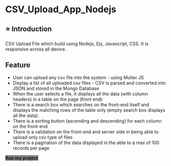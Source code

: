 # CSV_Upload_App_Nodejs
## ⭐ Introduction
CSV Upload File which build using Nodejs, Ejs, Javascript, CSS. It is responsive across all device.


## Feature
- User can upload any csv file into the system - using Multer JS
- Display a list of all uploaded csv files - CSV is parsed and converted into JSON and stored in the Mongo Database
- When the user selects a file, it displays all the data (with column headers) in a table on the page (front end)
- There is a search box which searches on the front-end itself and displays the matching rows of the table only (empty search box displays all the data).
- There is a sorting button (ascending and descending) for each column on the front-end
- There is a validation on the front-end and server side in being able to upload only csv type of files
- There is a pagination of the data displayed in the able to a max of 100 records per page

**<span style="background-color: gray;">Run my project</span>**
